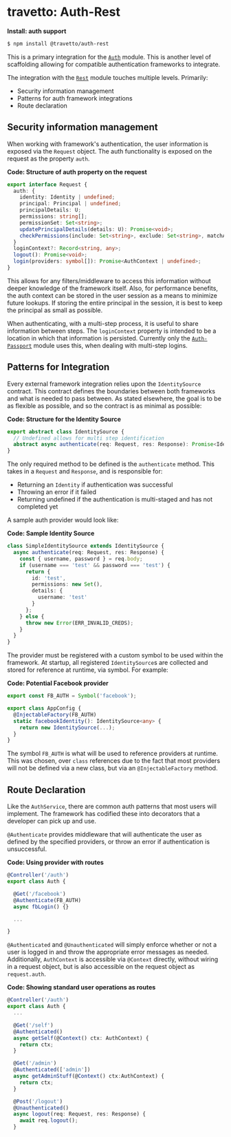 travetto: Auth-Rest
===

**Install: auth support**
```bash
$ npm install @travetto/auth-rest
```

This is a primary integration for the [`Auth`](https://github.com/travetto/travetto/tree/master/module/auth) module.  This is another level of scaffolding allowing for compatible authentication frameworks to integrate.  

The integration with the [`Rest`](https://github.com/travetto/travetto/tree/master/module/rest) module touches multiple levels. Primarily:
* Security information management
* Patterns for auth framework integrations
* Route declaration

## Security information management
When working with framework's authentication, the user information is exposed via the `Request` object.  The auth functionality is exposed on the request as the property `auth`.

**Code: Structure of auth property on the request**
```typescript
export interface Request {
  auth: {
    identity: Identity | undefined;
    principal: Principal | undefined;
    principalDetails: U;
    permissions: string[];
    permissionSet: Set<string>;
    updatePrincipalDetails(details: U): Promise<void>;
    checkPermissions(include: Set<string>, exclude: Set<string>, matchAll = false): void; // Throws an error on exception
  }
  loginContext?: Record<string, any>;
  logout(): Promise<void>;
  login(providers: symbol[]): Promise<AuthContext | undefined>;
}
```

This allows for any filters/middleware to access this information without deeper knowledge of the framework itself.  Also, for performance benefits, the auth context can be stored in the user session as a means to minimize future lookups. If storing the entire principal in the session, it is best to keep the principal as small as possible.

When authenticating, with a multi-step process, it is useful to share information between steps.  The `loginContext` property is intended to be a location in which that information is persisted. Currently only the [`Auth-Passport`](https://github.com/travetto/travetto/tree/master/module/auth-passport) module uses this, when dealing with multi-step logins.

## Patterns for Integration
Every external framework integration relies upon the `IdentitySource` contract.  This contract defines the boundaries between both frameworks and what is needed to pass between. As stated elsewhere, the goal is to be as flexible as possible, and so the contract is as minimal as possible:

**Code: Structure for the Identity Source**
```typescript
export abstract class IdentitySource {
  // Undefined allows for multi step identification
  abstract async authenticate(req: Request, res: Response): Promise<Identity | undefined>;
}
```

The only required method to be defined is the `authenticate` method.  This takes in a `Request` and `Response`, and is responsible for:
* Returning an `Identity` if authentication was successful
* Throwing an error if it failed
* Returning undefined if the authentication is multi-staged and has not completed yet

A sample auth provider would look like:

**Code: Sample Identity Source**
```typescript
class SimpleIdentitySource extends IdentitySource {
  async authenticate(req: Request, res: Response) {
    const { username, password } = req.body;
    if (username === 'test' && password === 'test') {
      return {
        id: 'test',
        permissions: new Set(),
        details: {
          username: 'test'
        }
      };
    } else {
      throw new Error(ERR_INVALID_CREDS);
    }
  }
}
```

The provider must be registered with a custom symbol to be used within the framework.  At startup, all registered `IdentitySource`s are collected and stored for reference at runtime, via symbol. For example:

**Code: Potential Facebook provider**
```typescript
export const FB_AUTH = Symbol('facebook');

export class AppConfig {
  @InjectableFactory(FB_AUTH)
  static facebookIdentity(): IdentitySource<any> {
    return new IdentitySource(...);
  }
}
```

The symbol `FB_AUTH` is what will be used to reference providers at runtime.  This was chosen, over `class` references due to the fact that most providers will not be defined via a new class, but via an `@InjectableFactory` method.

## Route Declaration
Like the `AuthService`, there are common auth patterns that most users will implement. The framework has codified these into decorators that a developer can pick up and use.

`@Authenticate` provides middleware that will authenticate the user as defined by the specified providers, or throw an error if authentication is unsuccessful.

**Code: Using provider with routes**
```typescript
@Controller('/auth')
export class Auth {

  @Get('/facebook')
  @Authenticate(FB_AUTH)
  async fbLogin() {}

  ...

}
```

`@Authenticated` and `@Unauthenticated` will simply enforce whether or not a user is logged in and throw the appropriate error messages as needed.  Additionally, `AuthContext` is accessible via `@Context` directly, without wiring in a request object, but is also accessible on the request object as `request.auth`.

**Code: Showing standard user operations as routes**
```typescript
@Controller('/auth')
export class Auth {
  ...

  @Get('/self')
  @Authenticated()
  async getSelf(@Context() ctx: AuthContext) {
    return ctx;
  }

  @Get('/admin')
  @Authenticated(['admin'])
  async getAdminStuff(@Context() ctx:AuthContext) {
    return ctx;
  }

  @Post('/logout')
  @Unauthenticated()
  async logout(req: Request, res: Response) {
    await req.logout();
  }
```